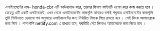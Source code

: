 এসাইনমেন্টের নাম- honda-cbr
এটি ডাউনলোড করে, তারপর ফিগমা ফাইলটি ওপেন করে কাজ করতে হবে । যেহেতু এটি একটি এসাইনমেন্ট, এখন থেকে এসাইনমেন্টের কাজগুলি আবারও বলছি শধুমাত্র এসাইনমেন্টের কাজগুলি তুমি ভিডিওতে দেখানো পথ অনুসারে এসাইনমেন্টের জন্য নির্ধারিত লিংকে গিয়ে রাখতে হবে । সেই লিংক আমাদেরকে জমা দিবে । পাশাপাশি netlify.com এ রাখতে হবে, যথারীতি সেই লিংকও আমাদেরকে জমা দিতে হবে । 
